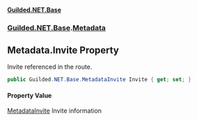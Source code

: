 #### [Guilded.NET.Base](Guilded_NET_Base.md 'Guilded.NET.Base')
### [Guilded.NET.Base](Guilded_NET_Base.md#Guilded_NET_Base 'Guilded.NET.Base').[Metadata](Metadata.md 'Guilded.NET.Base.Metadata')
## Metadata.Invite Property
Invite referenced in the route.  
```csharp
public Guilded.NET.Base.MetadataInvite Invite { get; set; }
```
#### Property Value
[MetadataInvite](MetadataInvite.md 'Guilded.NET.Base.MetadataInvite')
Invite information
